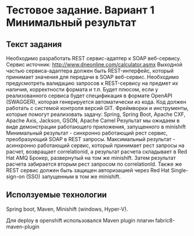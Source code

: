# Тестовое задание. Вариант 1 Минимальный результат
## Текст задания
Необходимо разработать REST сервис-адаптер к SOAP веб-сервису. Сервис источник: http://www.dneonline.com/calculator.asmx Выходной частью сервиса-адаптера должен быть REST-интерфейс, который принимает значения для передачи в SOAP веб-сервис. Необходимо предусмотреть валидацию запросов к REST-сервису на предмет их наличия, корректности формата и т.п. Будет плюсом, если у реализованного сервиса будет спецификация в формате OpenAPI (SWAGGER), которая генерируется автоматически из кода. Код должен работать с системой контроля версий GIT. Фреймворки и инструменты, которые помогут реализовать задачу: Spring, Spring Boot, Apache CXF, Apache Axis, Jackson, GSON, Apache Camel Результат мы ожидаем в виде демонстрации работающего приложения, запущенного в minishift Минимальный результат - синхронно работающий рест сервис, преобразующий SOAP в REST запросы. Максимальный результат - асинхронно работающий сервис, который принимает рест запросы на расчет, возвращает correlationid, а результат расчета складывает в Red Hat AMQ Брокер, развернутый на том же minishift. Затем результат расчета забирается вторым рест запросом по correlationId. Также же REST сервис должен быть защищен авторизацией через Red Hat Single-sign-on (SSO) запущенным в том же minishift.

## Исползуемые технологии
Spring boot, Maven, Minishift (windows, Hyper-V).

Для deploy в openshift использовался Maven plugin плагин fabric8-maven-plugin
